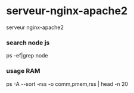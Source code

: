 # serveur-nginx-apache2
serveur nginx-apache2

### search node js
ps -ef|grep node

### usage RAM
ps -A --sort -rss -o comm,pmem,rss | head -n 20
